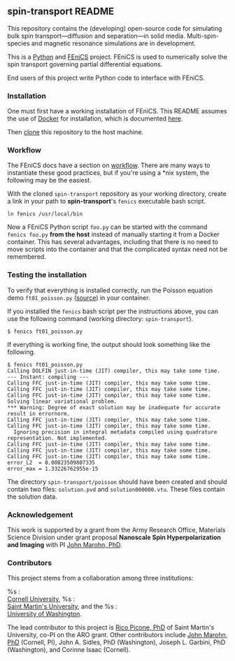 ## spin-transport README

This repository contains the (developing) open-source code for simulating bulk spin transport&mdash;diffusion and separation&mdash;in solid media. Multi-spin-species and magnetic resonance simulations are in development.

This is a [Python](https://www.python.org/) and [FEniCS](https://fenicsproject.org/) project. FEniCS is used to numerically solve the spin transport governing partial differential equations.

End users of this project write Python code to interface with FEniCS.

### Installation

One must first have a working installation of FEniCS.
This README assumes the use of [Docker](https://www.docker.com/) for installation, which is documented [here](http://fenics.readthedocs.io/projects/containers/en/latest/).

Then [clone](https://help.github.com/articles/cloning-a-repository/) this repository to the host machine.

### Workflow

The FEniCS docs have a section on [workflow](http://fenics.readthedocs.io/projects/containers/en/latest/work_flows.html).
There are many ways to instantiate these good practices, but if you're using a \*nix system, the following may be the easiest.

With the cloned `spin-transport` repository as your working directory, create a link in your path to **spin-transport**'s `fenics` executable bash script.


```shell
ln fenics /usr/local/bin
```

Now a FEniCS Python script `foo.py` can be started with the command `fenics foo.py` **from the host** instead of manually starting it from a Docker container.
This has several advantages, including that there is no need to move scripts into the container and that the complicated syntax need not be remembered.

### Testing the installation

To verify that everything is installed correctly, run the Poisson equation demo `ft01_poisson.py` ([source](https://fenicsproject.org/pub/tutorial/html/._ftut1004.html)) in your container.

If you installed the `fenics` bash script per the instructions above, you can use the following command (working directory: `spin-transport`).


```shell
$ fenics ft01_poisson.py
```

If everything is working fine, the output should look something like the following.


```shell
$ fenics ft01_poisson.py
Calling DOLFIN just-in-time (JIT) compiler, this may take some time.
--- Instant: compiling ---
Calling FFC just-in-time (JIT) compiler, this may take some time.
Calling FFC just-in-time (JIT) compiler, this may take some time.
Calling FFC just-in-time (JIT) compiler, this may take some time.
Solving linear variational problem.
*** Warning: Degree of exact solution may be inadequate for accurate result in errornorm.
Calling FFC just-in-time (JIT) compiler, this may take some time.
Calling FFC just-in-time (JIT) compiler, this may take some time.
  Ignoring precision in integral metadata compiled using quadrature representation. Not implemented.
Calling FFC just-in-time (JIT) compiler, this may take some time.
Calling FFC just-in-time (JIT) compiler, this may take some time.
Calling FFC just-in-time (JIT) compiler, this may take some time.
error_L2  = 0.00823509807335
error_max = 1.33226762955e-15
```

The directory `spin-transport/poisson` should have been created and should contain two files: `solution.pvd` and `solution000000.vtu`.
These files contain the solution data.

### Acknowledgement

This work is supported by a grant from the Army Research Office, Materials Science Division under grant proposal **Nanoscale Spin Hyperpolarization and Imaging**
with PI [John Marohn, PhD](http://marohn.chem.cornell.edu/).

### Contributors

This project stems from a collaboration among three institutions:

%s
  :   
  [Cornell University](http://www.cornell.edu/),
%s
  :   
  [Saint Martin's University](https://www.stmartin.edu/), and the
%s
  :   
  [University of Washington](http://www.washington.edu/).

The lead contributor to this project is [Rico Picone, PhD](http://ricopic.one) of Saint Martin's University, co-PI on the ARO grant.
Other contributors include [John Marohn, PhD](http://marohn.chem.cornell.edu/) (Cornell, PI), John A. Sidles, PhD (Washington), Joseph L. Garbini, PhD (Washington), and Corinne Isaac (Cornell).
